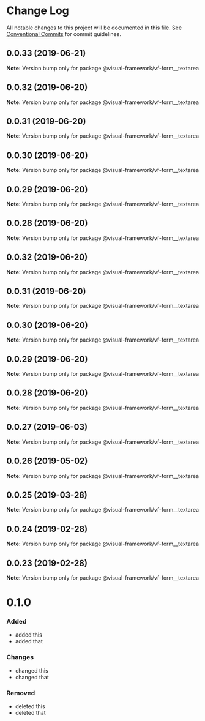 # Change Log

All notable changes to this project will be documented in this file.
See [Conventional Commits](https://conventionalcommits.org) for commit guidelines.

## 0.0.33 (2019-06-21)

**Note:** Version bump only for package @visual-framework/vf-form__textarea





## 0.0.32 (2019-06-20)

**Note:** Version bump only for package @visual-framework/vf-form__textarea





## 0.0.31 (2019-06-20)

**Note:** Version bump only for package @visual-framework/vf-form__textarea





## 0.0.30 (2019-06-20)

**Note:** Version bump only for package @visual-framework/vf-form__textarea





## 0.0.29 (2019-06-20)

**Note:** Version bump only for package @visual-framework/vf-form__textarea





## 0.0.28 (2019-06-20)

**Note:** Version bump only for package @visual-framework/vf-form__textarea





## 0.0.32 (2019-06-20)

**Note:** Version bump only for package @visual-framework/vf-form__textarea





## 0.0.31 (2019-06-20)

**Note:** Version bump only for package @visual-framework/vf-form__textarea





## 0.0.30 (2019-06-20)

**Note:** Version bump only for package @visual-framework/vf-form__textarea





## 0.0.29 (2019-06-20)

**Note:** Version bump only for package @visual-framework/vf-form__textarea





## 0.0.28 (2019-06-20)

**Note:** Version bump only for package @visual-framework/vf-form__textarea





## 0.0.27 (2019-06-03)

**Note:** Version bump only for package @visual-framework/vf-form__textarea





## 0.0.26 (2019-05-02)

**Note:** Version bump only for package @visual-framework/vf-form__textarea





## 0.0.25 (2019-03-28)

**Note:** Version bump only for package @visual-framework/vf-form__textarea





## 0.0.24 (2019-02-28)

**Note:** Version bump only for package @visual-framework/vf-form__textarea





## 0.0.23 (2019-02-28)

**Note:** Version bump only for package @visual-framework/vf-form__textarea





# 0.1.0

### Added
- added this
- added that

### Changes

- changed this
- changed that

### Removed

- deleted this
- deleted that
